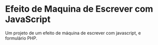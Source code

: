 # Efeito de Maquina de Escrever com JavaScript
Um projeto de um efeito de máquina de escrever com javascript, e formulário PHP.
